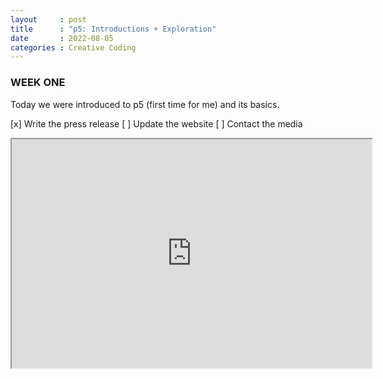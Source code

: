 ```yaml
---
layout     : post
title      : "p5: Introductions + Exploration"
date       : 2022-08-05
categories : Creative Coding
---
```


### WEEK ONE

Today we were introduced to p5 (first time for me) and its basics.



[x] Write the press release
[ ] Update the website
[ ] Contact the media


<iframe width=576 height=366 src="https://editor.p5js.org/elishafitri/full/wHJU13fZE"></iframe>